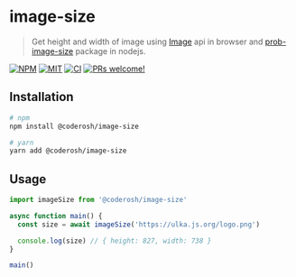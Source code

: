 # image-size

> Get height and width of image using [Image](https://developer.mozilla.org/en-US/docs/Web/API/HTMLImageElement/Image) api in browser and [prob-image-size](https://npmjs.com/package/probe-image-size) package in nodejs.

<a href="https://npmjs.com/package/@coderosh/image-size"><img alt="NPM" src="https://img.shields.io/npm/v/@coderosh/image-size" /></a>
<a href="https://github.com/coderosh/image-size"><img alt="MIT" src="https://img.shields.io/badge/license-MIT-blue.svg" /></a>
<a href="#"><img alt="CI" src="https://img.shields.io/github/workflow/status/coderosh/image-size/CI"></a>
<a href="https://github.com/coderosh/image-size"><img src="https://img.shields.io/badge/PRs-welcome-brightgreen.svg" alt="PRs welcome!" /></a>

## Installation

```sh
# npm
npm install @coderosh/image-size

# yarn
yarn add @coderosh/image-size
```

## Usage

```js
import imageSize from '@coderosh/image-size'

async function main() {
  const size = await imageSize('https://ulka.js.org/logo.png')

  console.log(size) // { height: 827, width: 738 }
}

main()
```
